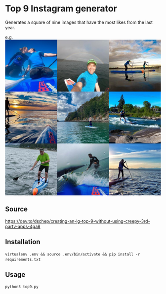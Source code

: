 # Top 9 Instagram generator

Generates a square of nine images that have the most likes from the last year.

e.g. ![ivan top 9](ivanoats-2021-example.jpg)

## Source
https://dev.to/dschep/creating-an-ig-top-9-without-using-creepy-3rd-party-apps-4ga8

## Installation
`virtualenv .env && source .env/bin/activate && pip install -r requirements.txt`

## Usage

`python3 top9.py`
